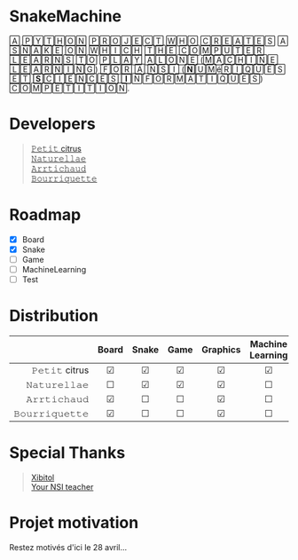 # SnakeMachine
🄰 🄿🅈🅃🄷🄾🄽 🄿🅁🄾🄹🄴🄲🅃 🅆🄷🄾 🄲🅁🄴🄰🅃🄴🅂 🄰 🅂🄽🄰🄺🄴 🄾🄽 🅆🄷🄸🄲🄷 🅃🄷🄴 🄲🄾🄼🄿🅄🅃🄴🅁 🄻🄴🄰🅁🄽🅂 🅃🄾 🄿🄻🄰🅈 🄰🄻🄾🄽🄴 (🄼🄰🄲🄷🄸🄽🄴 🄻🄴🄰🅁🄽🄸🄽🄶) 🄵🄾🅁 🄰 🄽🅂🄸 (**🄽**🅄🄼é🅁🄸🅀🅄🄴🅂 🄴🅃 **🅂**🄲🄸🄴🄽🄲🄴🅂 **🄸**🄽🄵🄾🅁🄼🄰🅃🄸🅀🅄🄴🅂) 🄲🄾🄼🄿🄴🅃🄸🅃🄸🄾🄽. 
# Developers
> [𝙿𝚎𝚝𝚒𝚝 citrus](https://github.com/petit-citrus)  
> [𝙽𝚊𝚝𝚞𝚛𝚎𝚕𝚕𝚊𝚎](https://github.com/naturellae)  
> [𝙰𝚛𝚛𝚝𝚒𝚌𝚑𝚊𝚞𝚍](https://github.com/Arrtichaud)  
> [𝙱𝚘𝚞𝚛𝚛𝚒𝚚𝚞𝚎𝚝𝚝𝚎](https://github.com/Bourriquette)  

# Roadmap
- [x] Board
- [x] Snake
- [ ] Game 
- [ ] MachineLearning
- [ ] Test  

# Distribution
|              	      |  Board         |   Snake 	   |  Game   |   Graphics	  | Machine Learning |
|--------------------:|:-------:       |:-----------:	   |:------: |:-------------:	  |:---------------:	|
| 𝙿𝚎𝚝𝚒𝚝 citrus 	 | &#9745; 	 |   &#9745;   	     | &#9745; |  &#9745;    	    |      &#9745;    	|
| 𝙽𝚊𝚝𝚞𝚛𝚎𝚕𝚕𝚊𝚎   	| &#9744; 	|   &#9745;   	    | &#9745; |    &#9745;    	   |      &#9744;    	|
| 𝙰𝚛𝚛𝚝𝚒𝚌𝚑𝚊𝚞𝚍   	| &#9745; 	|    &#9744;  	    | &#9744; |    &#9745;    	   |      &#9744;    	|
| 𝙱𝚘𝚞𝚛𝚛𝚒𝚚𝚞𝚎𝚝𝚝𝚎  	  | &#9745; 	  |    &#9744;        | &#9744; |   &#9745;    	     |      &#9744;    	|
  
# Special Thanks
> [Xibitol](https://github.com/Xibitol)  
> [Your NSI teacher](https://github.com/jgoguet)

# Projet motivation

Restez motivés d'ici le 28 avril...
